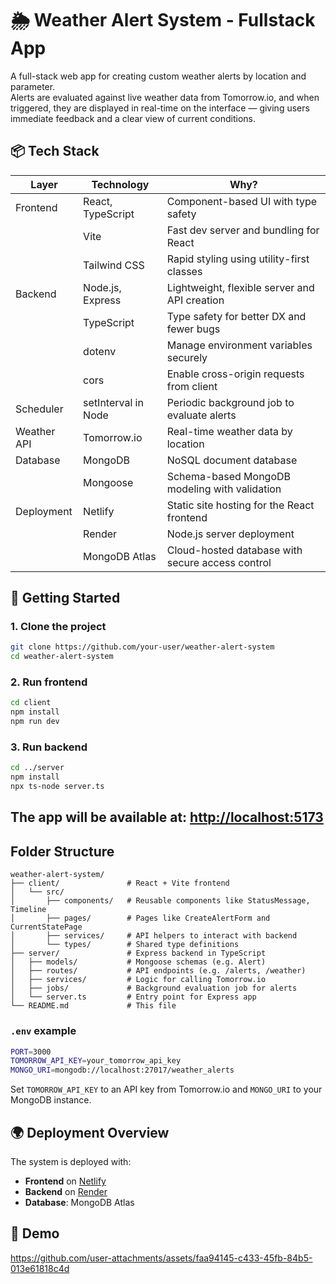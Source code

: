 # 🌦️ Weather Alert System - Fullstack App
A full-stack web app for creating custom weather alerts by location and parameter.  
Alerts are evaluated against live weather data from Tomorrow.io, and when triggered, they are displayed in real-time on the interface — giving users immediate feedback and a clear view of current conditions.

## 📦 Tech Stack
| Layer        | Technology                | Why? |
|--------------|---------------------------|------|
| Frontend     | React, TypeScript         | Component-based UI with type safety |
|              | Vite                      | Fast dev server and bundling for React |
|              | Tailwind CSS              | Rapid styling using utility-first classes |
| Backend      | Node.js, Express          | Lightweight, flexible server and API creation |
|              | TypeScript                | Type safety for better DX and fewer bugs |
|              | dotenv                    | Manage environment variables securely |
|              | cors                      | Enable cross-origin requests from client |
| Scheduler    | setInterval in Node       | Periodic background job to evaluate alerts |
| Weather API  | Tomorrow.io               | Real-time weather data by location |
| Database     | MongoDB                   | NoSQL document database |
|              | Mongoose                  | Schema-based MongoDB modeling with validation |
| Deployment     | Netlify                   | Static site hosting for the React frontend|
|              | Render                  | Node.js server deployment |
|      | MongoDB Atlas	                   | Cloud-hosted database with secure access control


## 🚀 Getting Started

### 1. Clone the project

```bash
git clone https://github.com/your-user/weather-alert-system
cd weather-alert-system
```

### 2. Run frontend
```bash
cd client
npm install
npm run dev
```

### 3. Run backend
```bash
cd ../server
npm install
npx ts-node server.ts
```

The app will be available at: [http://localhost:5173](http://localhost:5173)
---

## Folder Structure
```
weather-alert-system/
├── client/               # React + Vite frontend
│   └── src/
│       ├── components/   # Reusable components like StatusMessage, Timeline
│       ├── pages/        # Pages like CreateAlertForm and CurrentStatePage
│       ├── services/     # API helpers to interact with backend
│       └── types/        # Shared type definitions
├── server/               # Express backend in TypeScript
│   ├── models/           # Mongoose schemas (e.g. Alert)
│   ├── routes/           # API endpoints (e.g. /alerts, /weather)
│   ├── services/         # Logic for calling Tomorrow.io
│   ├── jobs/             # Background evaluation job for alerts
│   └── server.ts         # Entry point for Express app
└── README.md             # This file
```

### `.env` example

```bash
PORT=3000
TOMORROW_API_KEY=your_tomorrow_api_key
MONGO_URI=mongodb://localhost:27017/weather_alerts
```

Set `TOMORROW_API_KEY` to an API key from Tomorrow.io and `MONGO_URI` to your MongoDB instance.

## 🌍 Deployment Overview

The system is deployed with:

- **Frontend** on [Netlify](https://weather-alert-system.netlify.app/)
- **Backend** on [Render](https://weather-alert-system.onrender.com)
- **Database**: MongoDB Atlas

## 🧪 Demo

https://github.com/user-attachments/assets/faa94145-c433-45fb-84b5-013e61818c4d
